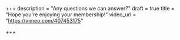 +++
description = "Any questions we can answer?"
draft = true
title = "Hope you're enjoying your membership!"
video_url = "https://vimeo.com/407453175"

+++
